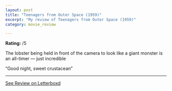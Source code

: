 ```yaml
---
layout: post
title: "Teenagers from Outer Space (1959)"
excerpt: "My review of Teenagers from Outer Space (1959)"
category: movie_review

---
```


**Rating:** /5

The lobster being held in front of the camera to look like a giant monster is an all-timer — just incredible 

“Good night, sweet crustacean”

<hr>

[See Review on Letterboxd](https://boxd.it/4m69IX)
